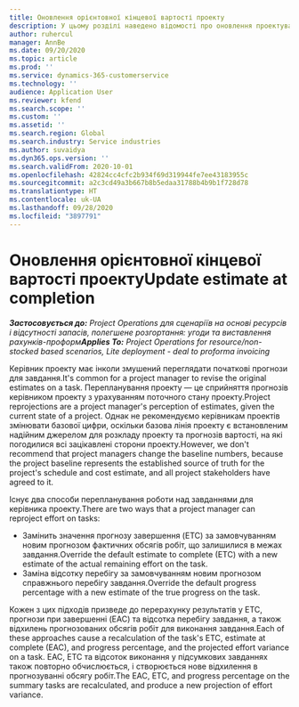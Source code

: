 ```yaml
---
title: Оновлення орієнтовної кінцевої вартості проекту
description: У цьому розділі наведено відомості про оновлення проектування обсягів робіт для проекту.
author: ruhercul
manager: AnnBe
ms.date: 09/20/2020
ms.topic: article
ms.prod: ''
ms.service: dynamics-365-customerservice
ms.technology: ''
audience: Application User
ms.reviewer: kfend
ms.search.scope: ''
ms.custom: ''
ms.assetid: ''
ms.search.region: Global
ms.search.industry: Service industries
ms.author: suvaidya
ms.dyn365.ops.version: ''
ms.search.validFrom: 2020-10-01
ms.openlocfilehash: 42824cc4cfc2b934f69d319944fe7ee43183955c
ms.sourcegitcommit: a2c3cd49a3b667b8b5edaa31788b4b9b1f728d78
ms.translationtype: HT
ms.contentlocale: uk-UA
ms.lasthandoff: 09/28/2020
ms.locfileid: "3897791"
---
```

# <a name="update-estimate-at-completion"></a><span data-ttu-id="606c2-103">Оновлення орієнтовної кінцевої вартості проекту</span><span class="sxs-lookup"><span data-stu-id="606c2-103">Update estimate at completion</span></span>

<span data-ttu-id="606c2-104">_**Застосовується до:** Project Operations для сценаріїв на основі ресурсів і відсутності запасів, полегшене розгортання: угоди та виставлення рахунків-проформ_</span><span class="sxs-lookup"><span data-stu-id="606c2-104">_**Applies To:** Project Operations for resource/non-stocked based scenarios, Lite deployment - deal to proforma invoicing_</span></span>

<span data-ttu-id="606c2-105">Керівник проекту має інколи змушений переглядати початкові прогнози для завдання.</span><span class="sxs-lookup"><span data-stu-id="606c2-105">It's common for a project manager to revise the original estimates on a task.</span></span> <span data-ttu-id="606c2-106">Перепланування проекту — це сприйняття прогнозів керівником проекту з урахуванням поточного стану проекту.</span><span class="sxs-lookup"><span data-stu-id="606c2-106">Project reprojections are a project manager's perception of estimates, given the current state of a project.</span></span> <span data-ttu-id="606c2-107">Однак не рекомендуємо керівникам проектів змінювати базової цифри, оскільки базова лінія проекту є встановленим надійним джерелом для розкладу проекту та прогнозів вартості, на які погодилися всі зацікавлені сторони проекту.</span><span class="sxs-lookup"><span data-stu-id="606c2-107">However, we don't recommend that project managers change the baseline numbers, because the project baseline represents the established source of truth for the project's schedule and cost estimate, and all project stakeholders have agreed to it.</span></span>

<span data-ttu-id="606c2-108">Існує два способи перепланування роботи над завданнями для керівника проекту.</span><span class="sxs-lookup"><span data-stu-id="606c2-108">There are two ways that a project manager can reproject effort on tasks:</span></span>

- <span data-ttu-id="606c2-109">Замінить значення прогнозу завершення (ETC) за замовчуванням новим прогнозом фактичних обсягів робіт, що залишилися в межах завдання.</span><span class="sxs-lookup"><span data-stu-id="606c2-109">Override the default estimate to complete (ETC) with a new estimate of the actual remaining effort on the task.</span></span> 
- <span data-ttu-id="606c2-110">Заміна відсотку перебігу за замовчуванням новим прогнозом справжнього перебігу завдання.</span><span class="sxs-lookup"><span data-stu-id="606c2-110">Override the default progress percentage with a new estimate of the true progress on the task.</span></span>

<span data-ttu-id="606c2-111">Кожен з цих підходів призведе до перерахунку результатів у ETC, прогнози при завершенні (EAC) та відсотка перебігу завдання, а також відхилень прогнозованих обсягів робіт для виконання завдання.</span><span class="sxs-lookup"><span data-stu-id="606c2-111">Each of these approaches cause a recalculation of the task's ETC, estimate at complete (EAC), and progress percentage, and the projected effort variance on a task.</span></span> <span data-ttu-id="606c2-112">EAC, ETC та відсоток виконання у підсумкових завданнях також повторно обчислюється, і створюється нове відхилення в прогнозуванні обсягу робіт.</span><span class="sxs-lookup"><span data-stu-id="606c2-112">The EAC, ETC, and progress percentage on the summary tasks are recalculated, and produce a new projection of effort variance.</span></span>
